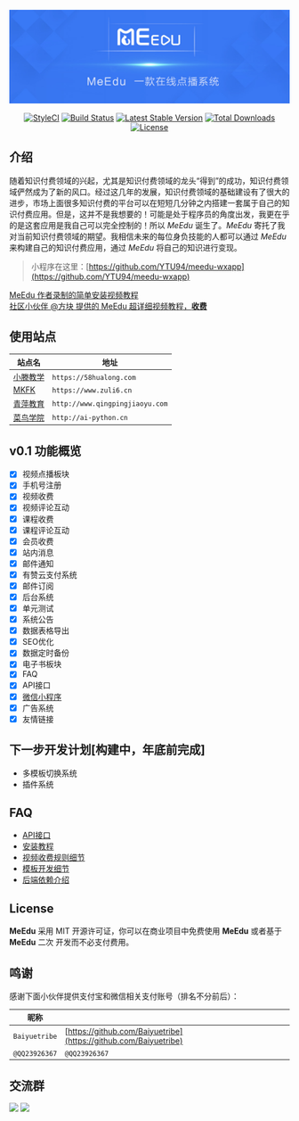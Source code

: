 <p align="center"><img src="public/images/meedu.jpg"/></p>

<p align="center">
<a href="https://github.styleci.io/repos/127536154"><img src="https://github.styleci.io/repos/127536154/shield?branch=master" alt="StyleCI"></a>
<a href="https://travis-ci.org/Qsnh/meedu"><img src="https://travis-ci.org/Qsnh/meedu.svg?branch=master" alt="Build Status"></a>
<a href="https://packagist.org/packages/Qsnh/meedu"><img src="https://poser.pugx.org/qsnh/meedu/v/stable.svg" alt="Latest Stable Version"></a>
<a href="https://packagist.org/packages/Qsnh/meedu"><img src="https://poser.pugx.org/qsnh/meedu/downloads" alt="Total Downloads"></a>
<a href="https://packagist.org/packages/Qsnh/meedu"><img src="https://poser.pugx.org/qsnh/meedu/license" alt="License"></a>
</p>

## 介绍

随着知识付费领域的兴起，尤其是知识付费领域的龙头“得到”的成功，知识付费领域俨然成为了新的风口。经过这几年的发展，知识付费领域的基础建设有了很大的进步，市场上面很多知识付费的平台可以在短短几分钟之内搭建一套属于自己的知识付费应用。但是，这并不是我想要的！可能是处于程序员的角度出发，我更在乎的是这套应用是我自己可以完全控制的！所以 *MeEdu* 诞生了。*MeEdu* 寄托了我对当前知识付费领域的期望。我相信未来的每位身负技能的人都可以通过 *MeEdu* 来构建自己的知识付费应用，通过 *MeEdu* 将自己的知识进行变现。

> 小程序在这里：[https://github.com/YTU94/meedu-wxapp](https://github.com/YTU94/meedu-wxapp)

[MeEdu 作者录制的简单安装视频教程](https://www.bilibili.com/video/av36024146/)  
[社区小伙伴 @方块 提供的 MeEdu 超详细视频教程，**收费**](https://www.zuli6.cn/course/1/Meedu-zai-xian-jiao-yu-xi-tong)

## 使用站点

| 站点名 | 地址 |
| --- | --- |
| [小滕教学](https://58hualong.com) | `https://58hualong.com` |
| [MKFK](https://www.zuli6.cn/) | `https://www.zuli6.cn` |
| [青萍教育](http://www.qingpingjiaoyu.com/) | `http://www.qingpingjiaoyu.com` |
| [菜鸟学院](http://ai-python.cn/) | `http://ai-python.cn` |

## v0.1 功能概览

- [x] 视频点播板块
- [x] 手机号注册
- [x] 视频收费
- [x] 视频评论互动
- [x] 课程收费
- [x] 课程评论互动
- [x] 会员收费
- [x] 站内消息
- [x] 邮件通知
- [x] 有赞云支付系统
- [x] 邮件订阅
- [x] 后台系统
- [x] 单元测试
- [x] 系统公告
- [x] 数据表格导出
- [x] SEO优化
- [x] 数据定时备份
- [x] 电子书板块
- [x] FAQ
- [x] API接口
- [x] [微信小程序](https://github.com/YTU94/meedu-wxapp)
- [x] 广告系统
- [x] 友情链接

## 下一步开发计划[构建中，年底前完成]

+ 多模板切换系统
+ 插件系统

## FAQ

- [API接口](docs/api/v1/README.md)
- [安装教程](docs/安装教程.md)
- [视频收费规则细节](docs/收费规则.md)
- [模板开发细节](docs/模板开发细节.md)
- [后端依赖介绍](docs/meedu后端依赖介绍.md)

## License

**MeEdu** 采用 MIT 开源许可证，你可以在商业项目中免费使用 **MeEdu** 或者基于 **MeEdu** 二次 开发而不必支付费用。

## 鸣谢

感谢下面小伙伴提供支付宝和微信相关支付账号（排名不分前后）：  

| 昵称 | |
| --- | --- |
| `Baiyuetribe` | [https://github.com/Baiyuetribe](https://github.com/Baiyuetribe) |
| `@QQ23926367` | `@QQ23926367` |

## 交流群

<p>
<img src="https://s1.ax1x.com/2018/09/29/ilrWvt.jpg" width=300>
<img src="https://s1.ax1x.com/2018/09/29/ilrhKP.png" width=300>
</p>
